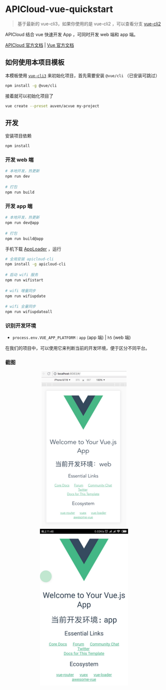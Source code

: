 # APICloud-vue-quickstart

> 基于最新的 vue-cli3，如果你使用的是 vue-cli2 ，可以查看分支 [vue-cli2](https://github.com/auven/acvue/tree/vue-cli2)

APICloud 结合 vue 快速开发 App ，可同时开发 web 端和 app 端。

[APICloud 官方文档](https://docs.apicloud.com/) | [Vue 官方文档](https://cn.vuejs.org/)

## 如何使用本项目模板

本模板使用 [`vue-cli3`](https://github.com/vuejs/vue-cli) 来初始化项目，首先需要安装 `@vue/cli` （已安装可跳过）
``` bash
npm install -g @vue/cli
```

接着就可以初始化项目了
``` bash
vue create --preset auven/acvue my-project
```

## 开发

安装项目依赖
``` bash
npm install
```

### 开发 web 端

``` bash
# 本地开发，热更新
npm run dev

# 打包
npm run build
```

### 开发 app 端

``` bash
# 本地开发，热更新
npm run dev@app

# 打包
npm run build@app
```

手机下载 [AppLoader](https://docs.apicloud.com/Download/download) ，运行
``` bash
# 全局安装 apicloud-cli
npm install -g apicloud-cli

# 启动 wifi 服务
npm run wifistart

# wifi 增量同步
npm run wifiupdate

# wifi 全量同步
npm run wifiupdateall
```

### 识别开发环境

- `process.env.VUE_APP_PLATFORM` : `app` (app 端) | `h5` (web 端)

在我们的项目中，可以使用它来判断当前的开发环境，便于区分不同平台。

### 截图

<div align=center>
  <img height="500" src="./screenshot/01.jpeg" />
  <img height="500" src="./screenshot/02.jpeg" />
</div>
